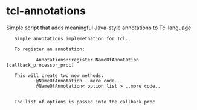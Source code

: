 tcl-annotations
===============

Simple script that adds meaningful Java-style annotations to Tcl language

                                                                                                                                                                                                                
       Simple annotations implemetnation for Tcl.                                                                                                                                                               
                                                                                                                                                                                                                                              
       To register an annotation:                                                                                                                                                                                                             
                                                                                                                                                                                                                                              
               Annotations::register NameOfAnnotation [callback_processor_proc]                                                                                                                                                               
                                                                                                                                                                                                                                              
       This will create two new methods:                                                                                                                                                                                                      
               @NameOfAnnotation ..more code..                                                                                                                                                                                                
               @NameOfAnnotation< option list > ..more code..                                                                                                                                                                                 
                                                                                                                                                                                                                                              

       The list of options is passed into the callback proc
